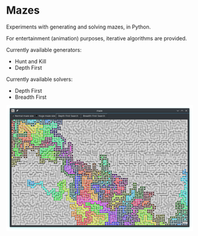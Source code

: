 # Mazes

Experiments with generating and solving mazes, in Python.

For entertainment (animation) purposes, iterative algorithms are provided.

Currently available generators:

- Hunt and Kill
- Depth First

Currently available solvers:

- Depth First
- Breadth First

![Screenshot](screenshot.png)
